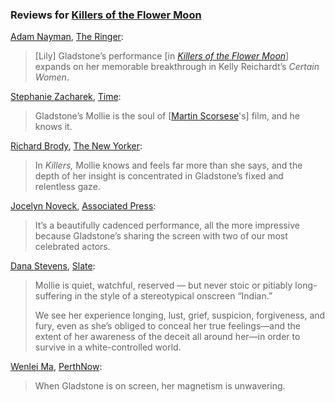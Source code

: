 <!-- Lily Gladstone -->
### Reviews for [Killers of the Flower Moon](/movies/466420)

[Adam Nayman](https://twitter.com/brofromanother), [The Ringer](https://www.theringer.com/movies/2023/10/24/23929317/killers-of-the-flower-moon-review-martin-scorsese):

> [Lily] Gladstone’s performance [in [_Killers of the Flower Moon_](/movies/466420)] expands on her memorable breakthrough in Kelly Reichardt’s _Certain Women_.

[Stephanie Zacharek](https://twitter.com/szacharek), [Time](https://time.com/6341118/best-movies-2023/):

> Gladstone’s Mollie is the soul of [[Martin Scorsese](/people/1032)'s] film, and he knows it.

[Richard Brody](https://twitter.com/tnyfrontrow), [The New Yorker](https://www.newyorker.com/culture/the-front-row/the-silent-thunder-of-killers-of-the-flower-moon):

> In _Killers,_ Mollie knows and feels far more than she says, and the depth of her insight is concentrated in Gladstone’s fixed and relentless gaze.

[Jocelyn Noveck](https://twitter.com/jocelynnoveckap), [Associated Press](https://apnews.com/article/movie-review-killers-flower-moon-scorsese-d5e7e7eaee09973fcd62023ee3812c1f):

> It’s a beautifully cadenced performance, all the more impressive because Gladstone’s sharing the screen with two of our most celebrated actors.

[Dana Stevens](https://twitter.com/thehighsign), [Slate](https://slate.com/culture/2023/10/killers-of-the-flower-moon-movie-martin-scorsese.html?via=rss):

> Mollie is quiet, watchful, reserved — but never stoic or pitiably long-suffering in the style of a stereotypical onscreen “Indian.”
>
> We see her experience longing, lust, grief, suspicion, forgiveness, and fury, even as she’s obliged to conceal her true feelings—and the extent of her awareness of the deceit all around her—in order to survive in a white-controlled world.

[Wenlei Ma](https://twitter.com/WenleiMa), [PerthNow](https://www.perthnow.com.au/entertainment/movies/killers-of-the-flower-moon-review-why-martin-scorseses-new-film-starring-leo-dicaprio-worth-the-long-runtime-c-12174958):

> When Gladstone is on screen, her magnetism is unwavering.
